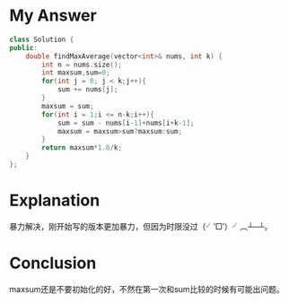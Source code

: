 # My Answer
```c++
class Solution {
public:
    double findMaxAverage(vector<int>& nums, int k) {
        int n = nums.size();
        int maxsum,sum=0;
        for(int j = 0; j < k;j++){
            sum += nums[j];
        }
        maxsum = sum;
        for(int i = 1;i <= n-k;i++){
            sum = sum - nums[i-1]+nums[i+k-1];
            maxsum = maxsum>sum?maxsum:sum;
        }
        return maxsum*1.0/k;
    }
};
```
# Explanation
暴力解决，刚开始写的版本更加暴力，但因为时限没过（╯‵□′）╯︵┴─┴。
# Conclusion
maxsum还是不要初始化的好，不然在第一次和sum比较的时候有可能出问题。